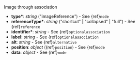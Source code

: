 Image through association

- __type*__: _string_ ("imageReference") - See {ref}`node`
- __referenceType*__: _string_ ("shortcut" | "collapsed" | "full") - See {ref}`reference`
- __identifier*__: _string_ - See {ref}`optionalassociation`
- __label__: _string_ - See {ref}`optionalassociation`
- __alt__: _string_ - See {ref}`alternative`
- __position__: _object_ ({ref}`position`) - See {ref}`node`
- __data__: _object_ - See {ref}`node`
